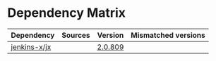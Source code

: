 # Dependency Matrix

Dependency | Sources | Version | Mismatched versions
---------- | ------- | ------- | -------------------
[jenkins-x/jx](https://github.com/jenkins-x/jx) |  | [2.0.809](https://github.com/jenkins-x/jx/releases/tag/v2.0.809) | 
